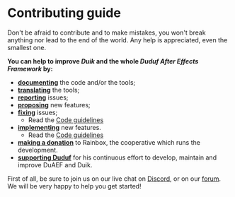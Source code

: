 # Contributing guide

Don't be afraid to contribute and to make mistakes, you won't break anything nor lead to the end of the world. Any help is appreciated, even the smallest one.

**You can help to improve *Duik* and the whole *Duduf After Effects Framework* by:**

- **[documenting](documentation.md)** the code and/or the tools;
- **[translating](translation.md)** the tools;
- **[reporting](../Bug-Report-&-Feature-Request)** issues;
- **[proposing](../Bug-Report-&-Feature-Request)** new features;
- **[fixing](coding.md)** issues;
  - Read the [Code guidelines](code-guidelines.md)
- **[implementing](coding.md)** new features.
  - Read the [Code guidelines](code-guidelines.md)
- **[making a donation](https://rainboxprod.coop/en/tools/#don)** to Rainbox, the cooperative which runs the development.
- **[supporting Duduf](https://patreon.com/duduf)** for his continuous effort to develop, maintain and improve DuAEF and Duik.

First of all, be sure to join us on our live chat on [Discord](https://discord.gg/hNuKny8), or on our [forum](http://forum.rainboxprod.coop/). We will be very happy to help you get started!

